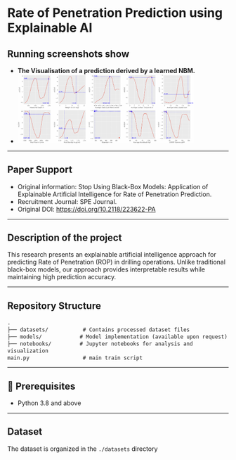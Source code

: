 # Rate of Penetration Prediction using Explainable AI
## Running screenshots show
- **The Visualisation of a prediction derived by a learned NBM.**
- <img src="img/NBMprediction.jpg" width="400" />
***
## Paper Support
- Original information: Stop Using Black-Box Models: Application of Explainable Artificial Intelligence for Rate of Penetration Prediction.
- Recruitment Journal: SPE Journal.
- Original DOI: https://doi.org/10.2118/223622-PA
***
## Description of the project
This research presents an explainable artificial intelligence approach for predicting Rate of Penetration (ROP) in drilling operations. Unlike traditional black-box models, our approach provides interpretable results while maintaining high prediction accuracy.
***
## Repository Structure
```
.
├── datasets/           # Contains processed dataset files
├── models/            # Model implementation (available upon request)
├── notebooks/         # Jupyter notebooks for analysis and visualization
main.py                 # main train script
```
***
## 🔧 Prerequisites
- Python 3.8 and above

***
## Dataset
The dataset is organized in the `./datasets` directory
